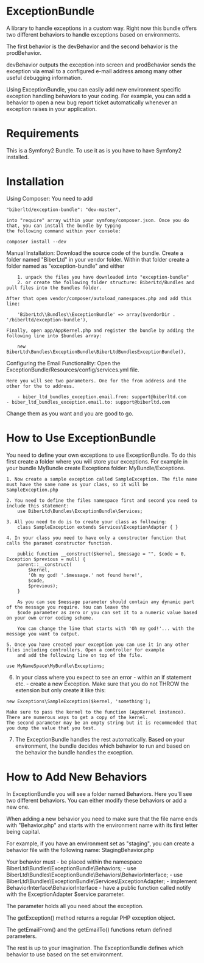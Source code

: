 ExceptionBundle
===============

A library to handle exceptions in a custom way. Right now this bundle offers two different behaviors to handle exceptions based on environments.

The first behavior is the devBehavior and the second behavior is the prodBehavior.

devBehavior outputs the exception into screen and prodBehavior sends the exception via email to a configured e-mail address among many other useful debugging information.

Using ExceptionBundle, you can easily add new environment specific exception handling behaviors to your coding. For example, you can add a behavior to open a new bug report ticket automatically whenever an exception raises in your application.


Requirements
===============
This is a Symfony2 Bundle. To use it as is you have to have  Symfony2 installed.

Installation
===============
Using Composer:
	You need to add
	
	"biberltd/exception-bundle": "dev-master",
	
	into "require" array within your symfony/composer.json. Once you do that, you can install the bundle by typing 
	the following command within your console:
	
	composer install --dev
	
Manual Installation:
	Download the source code of the bundle. Create a folder named "BiberLtd" in your vendor folder. Within that folder create 
	a folder named as "exception-bundle" and either 
	
		1. unpack the files you have downloaded into "exception-bundle"
		2. or create the following folder structure: BiberLtd/Bundles and pull files into the Bundles folder.
		
	After that open vendor/composer/autoload_namespaces.php and add this line:
	
		'BiberLtd\\Bundles\\ExceptionBundle' => array($vendorDir . '/biberltd/exception-bundle'),
		
	Finally, open app/AppKernel.php and register the bundle by adding the following line into $bundles array:
	
		new BiberLtd\Bundles\ExceptionBundle\BiberLtdBundlesExceptionBundle(),
		
Configuring the Email Functionality:
	Open the ExceptionBundle/Resources/config/services.yml file.
	
	Here you will see two parameters. One for the from address and the other for the to address.
	
		- biber_ltd_bundles_exception.email.from: support@biberltd.com
    - biber_ltd_bundles_exception.email.to: support@biberltd.com
  
  Change them as you want and you are good to go.

How to Use ExceptionBundle
===============

You need to define your own exceptions to use ExceptionBundle. To do this first create a folder where you will store your
exceptions. For example in your bundle MyBundle create Exceptions folder: MyBundle/Exceptions.

	1. Now create a sample exception called SampleException. The file name must have the same name as your class, so it will be SampleException.php
	
	2. You need to define the files namespace first and second you need to include this statement:
		use BiberLtd\Bundles\ExceptionBundle\Services;
		
	3. All you need to do is to create your class as following:
		class SampleException extends Services\ExceptionAdapter { }
		
	4. In your class you need to have only a constructor function that calls the paranet constructor function.
	
		public function __construct($kernel, $message = "", $code = 0, Exception $previous = null) {
        parent::__construct(
            $kernel,
            'Oh my god! '.$message.' not found here!',
            $code,
            $previous);
		}
	
		As you can see $message parameter should contain any dynamic part of the message you require. You can leave the
		$code parameter as zero or you can set it to a numeric value based on your own error coding scheme.
		
		You can change the line that starts with 'Oh my god!'... with the message you want to output.
		
	5. Once you have created your exception you can use it in any other files including controllers. Open a controller for example
		and add the following line on top of the file.
    
    use MyNameSpace\MyBundle\Exceptions;
    
  6. In your class where you expect to see an error - within an if statement etc. - create a new Exception. Make sure that
  	you do not THROW the extension but only create it like this:
  	
  	new Exceptions\SampleException($kernel, 'something');
  	
  	Make sure to pass the kernel to the function (AppKernel instance). There are numerous ways to get a copy of the kernel. 
  	The second parameter may be an empty string but it is recommended that you dump the value that you test.
  	
  7. The ExceptionBundle handles the rest automatically. Based on your environment, the bundle decides which behavior to run and based on the behavior
  	the bundle handles the exception.

How to Add New Behaviors
===============
In ExceptionBundle you will see a folder named Behaviors. Here you'll see two different behaviors. You can either modify these behaviors or add a new one.

When adding a new behavior you need to make sure that the file name ends with "Behavior.php" and starts with the environment name with its first letter being capital.

For example, if you have an environment set as "staging", you can create a behavior file with the following name:
	StagingBehavior.php

Your behavior must
	- be placed within the 
		namespace BiberLtd\Bundles\ExceptionBundle\Behaviors; 
	- use BiberLtd\Bundles\ExceptionBundle\Behaviors\BehaviorInterface;
	- use BiberLtd\Bundles\ExceptionBundle\Services\ExceptionAdapter; 
	- implement BehaviorInterface\BehaviorInterface
	- have a public function called notify with the ExceptionAdapter $service parameter.
	
The parameter holds all you need about the exception.

The getException() method returns a regular PHP exception object.

The getEmailFrom() and the getEmailTo() functions return defined parameters.

The rest is up to your imagination. The ExceptionBundle defines which behavior to use based on the set environment.
	


